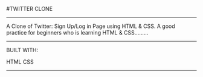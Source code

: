 
#TWITTER CLONE
****
A Clone of Twitter: Sign Up/Log in Page using HTML & CSS. A good practice for beginners who is learning HTML & CSS.........
****

BUILT WITH:

HTML 
CSS
****
